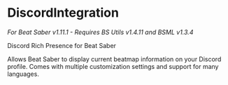 # DiscordIntegration
_For Beat Saber v1.11.1 - Requires BS Utils v1.4.11 and BSML v1.3.4_

Discord Rich Presence for Beat Saber

Allows Beat Saber to display current beatmap information on your Discord profile. Comes with multiple customization settings and support for many languages.
